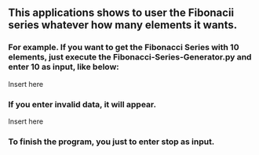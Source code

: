 ## This applications shows to user the Fibonacii series whatever how many elements it wants.
### For example. If you want to get the Fibonacci Series with 10 elements, just execute the Fibonacci-Series-Generator.py and enter 10 as input, like below:

Insert here

### If you enter invalid data, it will appear.

Insert here

### To finish the program, you just to enter stop as input.



